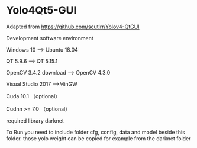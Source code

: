 # Yolo4Qt5-GUI

Adapted from https://github.com/scutlrr/Yolov4-QtGUI

Development software environment

Windows 10 --> Ubuntu 18.04

QT 5.9.6 --> QT 5.15.1

OpenCV 3.4.2 download --> OpenCV 4.3.0

Visual Studio 2017 -->MinGW

Cuda 10.1 （optional）

Cudnn >= 7.0 （optional）

required library darknet

To Run you need to include folder cfg, config, data and model beside this folder.
those yolo weight can be copied for example from the darknet folder
